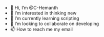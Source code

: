 - 👋 Hi, I’m @C-Hemanth
- 👀 I’m interested in thinking new
- 🌱 I’m currently learning scripting 
- 💞️ I’m looking to collaborate on developing 
- 📫 How to reach me my email


<!---
C-Hemanth/C-Hemanth is a ✨ special ✨ repository because its `README.md` (this file) appears on your GitHub profile.
You can click the Preview link to take a look at your changes.
--->
